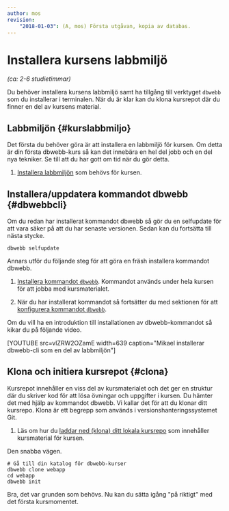 ```yaml
---
author: mos
revision:
    "2018-01-03": (A, mos) Första utgåvan, kopia av databas.
---
```

Installera kursens labbmiljö
==================================

*(ca: 2-6 studietimmar)*

Du behöver installera kursens labbmiljö samt ha tillgång till verktyget `dbwebb` som du installerar i terminalen. När du är klar kan du klona kursrepot där du finner en del av kursens material.



Labbmiljön {#kurslabbmiljo}
----------------------------------

Det första du behöver göra är att installera en labbmiljö för kursen. Om detta är din första dbwebb-kurs så kan det innebära en hel del jobb och en del nya tekniker. Se till att du har gott om tid när du gör detta.

1. [Installera labbmiljön](./../labbmiljo) som behövs för kursen. 



Installera/uppdatera kommandot dbwebb {#dbwebbcli}
----------------------------------

Om du redan har installerat kommandot dbwebb så gör du en selfupdate för att vara säker på att du har senaste versionen. Sedan kan du fortsätta till nästa stycke.

```text
dbwebb selfupdate
```

Annars utför du följande steg för att göra en fräsh installera kommandot dbwebb.

1. [Installera kommandot `dbwebb`](dbwebb-cli/kom-igang-och-installera). Kommandot används under hela kursen för att jobba med kursmaterialet.

1. När du har installerat kommandot så fortsätter du med sektionen för att [konfigurera kommandot `dbwebb`](dbwebb-cli/konfiguration).

Om du vill ha en introduktion till installationen av dbwebb-kommandot så kikar du på följande video.

[YOUTUBE src=vlZRW2OZamE width=639 caption="Mikael installerar dbwebb-cli som en del av labbmiljön"]




Klona och initiera kursrepot {#clona}
----------------------------------

Kursrepot innehåller en viss del av kursmaterialet och det ger en struktur där du skriver kod för att lösa övningar och uppgifter i kursen. Du hämter det med hjälp av kommandot dbwebb. Vi kallar det för att du klonar ditt kursrepo. Klona är ett begrepp som används i versionshanteringssystemet Git.

1. Läs om hur du [laddar ned (klona) ditt lokala kursrepo](dbwebb-cli/clone) som innehåller kursmaterial för kursen.

Den snabba vägen.

```text
# Gå till din katalog för dbwebb-kurser
dbwebb clone webapp
cd webapp
dbwebb init
```

Bra, det var grunden som behövs. Nu kan du sätta igång "på riktigt" med det första kursmomentet.
